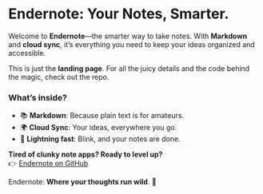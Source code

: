 # Endernote: Your Notes, Smarter.

Welcome to **Endernote**—the smarter way to take notes. With **Markdown** and **cloud sync**, it’s everything you need to keep your ideas organized and accessible.

This is just the **landing page**. For all the juicy details and the code behind the magic, check out the repo.

### What’s inside?

- 📚 **Markdown**: Because plain text is for amateurs.
- 🌍 **Cloud Sync**: Your ideas, everywhere you go.
- 💨 **Lightning fast**: Blink, and your notes are done.

**Tired of clunky note apps? Ready to level up?**  
👉 [Endernote on GitHub](https://github.com/shaaanuu/endernote)

Endernote: **Where your thoughts run wild**. 🤯
